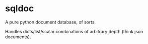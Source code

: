 # sqldoc

A pure python document database, of sorts.

Handles dicts/list/scalar combinations of arbitrary depth (think json documents). 

